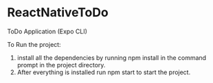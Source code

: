 # ReactNativeToDo
ToDo Application (Expo CLI)

To Run the project:
1. install all the dependencies by running npm install in the command prompt in the project directory.
2. After everything is installed run npm start to start the project.

